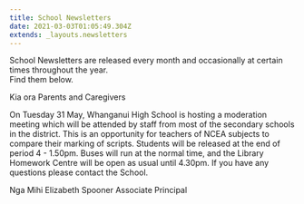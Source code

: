 ```yaml
---
title: School Newsletters
date: 2021-03-03T01:05:49.304Z
extends: _layouts.newsletters
---
```

School Newsletters are released every month and occasionally at certain times throughout the year.\
Find them below.



Kia ora Parents and Caregivers

On Tuesday 31 May, Whanganui High School is hosting a moderation meeting which will be attended by staff from most of the secondary schools in the district. This is an opportunity for teachers of NCEA subjects to compare their marking of scripts. Students will be released at the end of period 4 - 1.50pm. Buses will run at the normal time, and the Library Homework Centre will be open as usual until 4.30pm.
If you have any questions please contact the School.

Nga Mihi
Elizabeth Spooner
Associate Principal